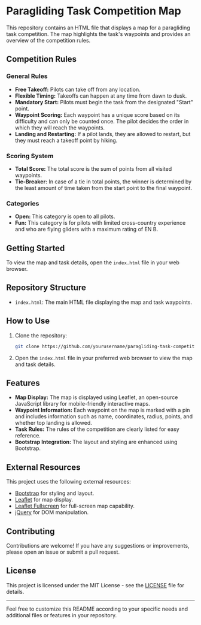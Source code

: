 # Paragliding Task Competition Map

This repository contains an HTML file that displays a map for a paragliding task competition. The map highlights the task's waypoints and provides an overview of the competition rules. 

## Competition Rules

### General Rules
- **Free Takeoff:** Pilots can take off from any location.
- **Flexible Timing:** Takeoffs can happen at any time from dawn to dusk.
- **Mandatory Start:** Pilots must begin the task from the designated "Start" point.
- **Waypoint Scoring:** Each waypoint has a unique score based on its difficulty and can only be counted once. The pilot decides the order in which they will reach the waypoints.
- **Landing and Restarting:** If a pilot lands, they are allowed to restart, but they must reach a takeoff point by hiking.

### Scoring System
- **Total Score:** The total score is the sum of points from all visited waypoints.
- **Tie-Breaker:** In case of a tie in total points, the winner is determined by the least amount of time taken from the start point to the final waypoint.

### Categories
- **Open:** This category is open to all pilots.
- **Fun:** This category is for pilots with limited cross-country experience and who are flying gliders with a maximum rating of EN B.

## Getting Started

To view the map and task details, open the `index.html` file in your web browser.

## Repository Structure

- `index.html`: The main HTML file displaying the map and task waypoints.

## How to Use

1. Clone the repository:
    ```sh
    git clone https://github.com/yourusername/paragliding-task-competition.git
    ```
2. Open the `index.html` file in your preferred web browser to view the map and task details.

## Features

- **Map Display:** The map is displayed using Leaflet, an open-source JavaScript library for mobile-friendly interactive maps.
- **Waypoint Information:** Each waypoint on the map is marked with a pin and includes information such as name, coordinates, radius, points, and whether top landing is allowed.
- **Task Rules:** The rules of the competition are clearly listed for easy reference.
- **Bootstrap Integration:** The layout and styling are enhanced using Bootstrap.

## External Resources

This project uses the following external resources:
- [Bootstrap](https://getbootstrap.com/) for styling and layout.
- [Leaflet](https://leafletjs.com/) for map display.
- [Leaflet Fullscreen](https://github.com/Leaflet/Leaflet.fullscreen) for full-screen map capability.
- [jQuery](https://jquery.com/) for DOM manipulation.

## Contributing

Contributions are welcome! If you have any suggestions or improvements, please open an issue or submit a pull request.

## License

This project is licensed under the MIT License - see the [LICENSE](LICENSE) file for details.

---

Feel free to customize this README according to your specific needs and additional files or features in your repository.
